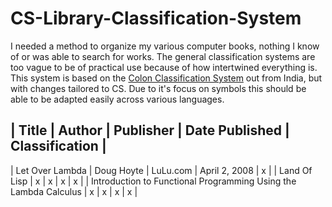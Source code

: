 # CS-Library-Classification-System
I needed a method to organize my various computer books, nothing I know of or was able to search for works. The general classification systems are too vague to be of practical use because of how intertwined everything is.
This system is based on the [Colon Classification System](https://en.wikipedia.org/wiki/Colon_classification) out from India, but with changes tailored to CS. Due to it's focus on symbols this should be able to be adapted
easily across various languages.

| Title | Author | Publisher | Date Published | Classification |
----------------------------------------------------------------
| Let Over Lambda | Doug Hoyte | LuLu.com | April 2, 2008 | x |
| Land Of Lisp | x | x | x | x |
| Introduction to Functional Programming Using the Lambda Calculus | x | x | x | x |
